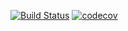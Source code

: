 [![Build Status](https://travis-ci.org/deen13/javafx-spring-testing.svg?branch=master)](https://travis-ci.org/deen13/javafx-spring-testing) [![codecov](https://codecov.io/gh/deen13/javafx-spring-testing/branch/master/graph/badge.svg)](https://codecov.io/gh/deen13/javafx-spring-testing)
